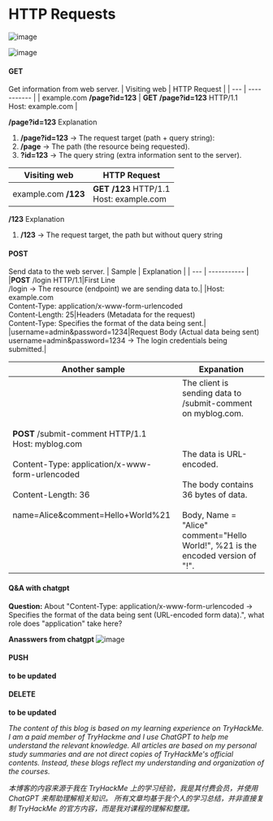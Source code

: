 # HTTP Requests
![image](https://github.com/user-attachments/assets/6990f062-d72d-4442-bdbd-062c831b57fb)

![image](https://github.com/user-attachments/assets/5b5ec176-e58e-4dd9-b37d-59fbf203763d)

#### GET
Get information from web server.
| Visiting web | HTTP Request |
| --- | ----------- |
| example.com **/page?id=123** | **GET** **/page?id=123** HTTP/1.1 <br>Host: example.com |

**/page?id=123** Explanation
1. **/page?id=123** → The request target (path + query string):
2. **/page** → The path (the resource being requested).
3. **?id=123** → The query string (extra information sent to the server).

| Visiting web | HTTP Request |
| --- | ----------- |
| example.com **/123** | **GET** **/123** HTTP/1.1 <br>Host: example.com |

**/123** Explanation
1. **/123** → The request target, the path but without query string

#### POST
Send data to the web server.
| Sample | Explanation |
| --- | ----------- |
|**POST** /login HTTP/1.1|First Line <br> /login → The resource (endpoint) we are sending data to.|
|Host: example.com <br> Content-Type: application/x-www-form-urlencoded <br>Content-Length: 25|Headers (Metadata for the request)<br>Content-Type: Specifies the format of the data being sent.|           
|username=admin&password=1234|Request Body (Actual data being sent) <br>username=admin&password=1234 → The login credentials being submitted.|

|Another sample|Expanation|
| --- | ----------- |
|**POST** /submit-comment HTTP/1.1<br>Host: myblog.com <br><br>Content-Type: application/x-www-form-urlencoded<br><br>Content-Length: 36<br><br>name=Alice&comment=Hello+World%21|The client is sending data to /submit-comment on myblog.com. <br><br><br><br> The data is URL-encoded.<br><br> The body contains 36 bytes of data.<br><br>Body, Name = "Alice"<br>comment="Hello World!", %21 is the encoded version of "!".|

#### Q&A with chatgpt
**Question:**
About "Content-Type: application/x-www-form-urlencoded → Specifies the format of the data being sent (URL-encoded form data).", what role does "application" take here?

**Anasswers from chatgpt**
![image](https://github.com/user-attachments/assets/2eb4d9e8-5fe1-4000-997d-985fc1f23eb8)



#### PUSH
**to be updated**

#### DELETE
**to be updated**

*The content of this blog is based on my learning experience on TryHackMe. 
I am a paid member of TryHackme and I use ChatGPT to help me understand the relevant knowledge. 
All articles are based on my personal study summaries and are not direct copies of TryHackMe's official contents.
Instead, these blogs reflect my understanding and organization of the courses.*

*本博客的内容来源于我在 TryHackMe 上的学习经验，我是其付费会员，并使用 ChatGPT 来帮助理解相关知识。
所有文章均基于我个人的学习总结，并非直接复制 TryHackMe 的官方内容，而是我对课程的理解和整理。*
